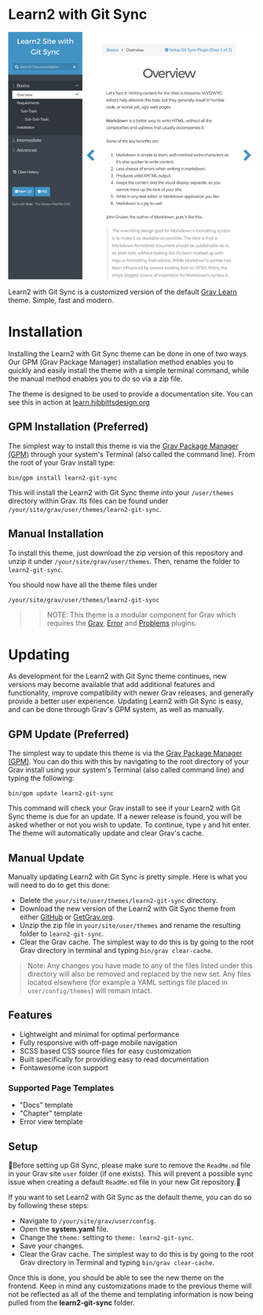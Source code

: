 # Learn2 with Git Sync

![Learn2 with Git Sync](screenshot.jpg)

Learn2 with Git Sync is a customized version of the default [Grav Learn](http://learn.getgrav.org) theme. Simple, fast and modern.

# Installation

Installing the Learn2 with Git Sync theme can be done in one of two ways. Our GPM (Grav Package Manager) installation method enables you to quickly and easily install the theme with a simple terminal command, while the manual method enables you to do so via a zip file.

The theme is designed to be used to provide a documentation site. You can see this in action at [learn.hibbittsdesign.org](http://learn.hibbittsdesign.org)

## GPM Installation (Preferred)

The simplest way to install this theme is via the [Grav Package Manager (GPM)](http://learn.getgrav.org/advanced/grav-gpm) through your system's Terminal (also called the command line).  From the root of your Grav install type:

    bin/gpm install learn2-git-sync

This will install the Learn2 with Git Sync theme into your `/user/themes` directory within Grav. Its files can be found under `/your/site/grav/user/themes/learn2-git-sync`.

## Manual Installation

To install this theme, just download the zip version of this repository and unzip it under `/your/site/grav/user/themes`. Then, rename the folder to `learn2-git-sync`.

You should now have all the theme files under

    /your/site/grav/user/themes/learn2-git-sync

>> NOTE: This theme is a modular component for Grav which requires the [Grav](http://github.com/getgrav/grav), [Error](https://github.com/getgrav/grav-theme-error) and [Problems](https://github.com/getgrav/grav-plugin-problems) plugins.

# Updating

As development for the Learn2 with Git Sync theme continues, new versions may become available that add additional features and functionality, improve compatibility with newer Grav releases, and generally provide a better user experience. Updating Learn2 with Git Sync is easy, and can be done through Grav's GPM system, as well as manually.

## GPM Update (Preferred)

The simplest way to update this theme is via the [Grav Package Manager (GPM)](http://learn.getgrav.org/advanced/grav-gpm). You can do this with this by navigating to the root directory of your Grav install using your system's Terminal (also called command line) and typing the following:

    bin/gpm update learn2-git-sync

This command will check your Grav install to see if your Learn2 with Git Sync theme is due for an update. If a newer release is found, you will be asked whether or not you wish to update. To continue, type `y` and hit enter. The theme will automatically update and clear Grav's cache.

## Manual Update

Manually updating Learn2 with Git Sync is pretty simple. Here is what you will need to do to get this done:

* Delete the `your/site/user/themes/learn2-git-sync` directory.
* Download the new version of the Learn2 with Git Sync theme from either [GitHub](https://github.com/hibbitts-design/grav-theme-learn2-git-sync) or [GetGrav.org](http://getgrav.org/downloads/themes#extras).
* Unzip the zip file in `your/site/user/themes` and rename the resulting folder to `learn2-git-sync`.
* Clear the Grav cache. The simplest way to do this is by going to the root Grav directory in terminal and typing `bin/grav clear-cache`.

> Note: Any changes you have made to any of the files listed under this directory will also be removed and replaced by the new set. Any files located elsewhere (for example a YAML settings file placed in `user/config/themes`) will remain intact.

## Features

* Lightweight and minimal for optimal performance
* Fully responsive with off-page mobile navigation
* SCSS based CSS source files for easy customization
* Built specifically for providing easy to read documentation
* Fontawesome icon support

### Supported Page Templates

* "Docs" template
* "Chapter" template
* Error view template

## Setup

🚨Before setting up Git Sync, please make sure to remove the `ReadMe.md` file in your Grav site `user` folder (if one exists). This will prevent a possible sync issue when creating a default `ReadMe.md` file in your new Git repository.🚨

If you want to set Learn2 with Git Sync as the default theme, you can do so by following these steps:

* Navigate to `/your/site/grav/user/config`.
* Open the **system.yaml** file.
* Change the `theme:` setting to `theme: learn2-git-sync`.
* Save your changes.
* Clear the Grav cache. The simplest way to do this is by going to the root Grav directory in Terminal and typing `bin/grav clear-cache`.

Once this is done, you should be able to see the new theme on the frontend. Keep in mind any customizations made to the previous theme will not be reflected as all of the theme and templating information is now being pulled from the **learn2-git-sync** folder.
